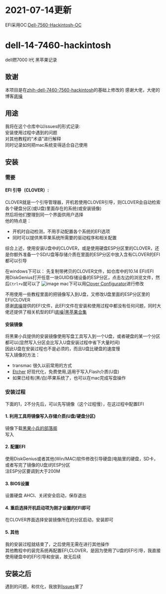 # 2021-07-14更新
EFI采用OC:[Dell-7560-Hackintosh-OC](https://github.com/cndaqiang/Dell-7560-Hackintosh-OC)


# dell-14-7460-hackintosh
dell燃7000 I代 黑苹果记录

## 致谢
本项目是在[zhih-dell-7460-7560-hackintosh](https://github.com/xzhih/dell-7460-7560-hackintosh)的基础上修改的
感谢大佬，大佬的博客[底噪](https://zhih.me)

## 用途
我将在这个仓库中以Issues的形式记录:<br>
安装使用过程中遇到的问题<br>
对其他教程的“术语”进行解释<br>
同时记录如何把mac系统变得适合自己使用

## 安装
### 需要
#### EFI 引导（CLOVER）:<br>
CLOVER就是一个引导管理器，开机若使用CLOVER引导，则CLOVER会自动检索各个硬盘分区(或U盘)里面存在的系统(或安装镜像)<br>
然后将他们整理到同一个界面供用户选择<br>
他的特点是：
- 开机时自动检测，不用手动配置各个系统的EFI选项
- 同时可以提供黑苹果系统所需要的驱动程序和相关配置

综合上述，使用安装U盘中的CLOVER，或是使用硬盘ESP分区里的CLOVER，还是你额外准备一个SD/U盘等存储介质在里面的ESP分区中放入含有CLOVER的EFI都可以引导<br>

在windows下可以：
先复制带拷贝的CLOVER文件，如仓库中的10.14 EFI/EFI<br>
用DiskGenius打开任意一块GUID存储设备的ESP分区，点击左边的浏览文件，然后`Ctrl+v`就可以了
![image](https://user-images.githubusercontent.com/26620270/59099779-bea22180-8956-11e9-84f4-204c99ad9174.png)
mac下可以用[Clover Configurator](https://mackie100projects.altervista.org/download-clover-configurator/)进行修改

不用使用一些教程里面的把镜像写入到U盘，又修改U盘里面的ESP分区里的EFI/CLOVER<br>
感谢[底噪](https://zhih.me)提供的EFI文件，此EFI文件在安装和使用过程中都没有任何问题，同时大佬还提供了相关机型的EFI[底噪|黑苹果合集](https://zhih.me/hackintosh/#/)

#### 安装镜像
将黑果小兵提供的安装镜像使用写盘工具写入到一个U盘，或者硬盘的某一个分区都可以(显然写入分区会比写入U盘安装过程中省下大量时间)<br>
因此U盘在安装过程也不是必须的，而且U盘比硬盘的速度慢<br>
写入镜像的方法：
- transmac 很久以前常用的方式
- [Etcher](https://www.balena.io/etcher/) 好现代化，免费使用,适用于写入Flash介质(U盘)
- 如果已经有(黑/白)苹果系统了，也可以在mac完成写盘操作

### 安装过程
下面的1，2不分先后，可以先写镜像（这个过程慢），在这过程中配置EFI
#### 1. 利用工具将镜像写入存储介质(U盘/硬盘分区)
镜像下载[黑果小兵的部落阁](https://blog.daliansky.net/categories/%E4%B8%8B%E8%BD%BD/%E9%95%9C%E5%83%8F/)<br>
写入

#### 2. 配置EFI
使用DiskGenius或者其他(Win/MAC)软件修改引导硬盘(电脑里的硬盘，SD卡，或者写完了镜像的U盘)的ESP分区<br>
注ESP分区要调到大于200M

#### 3. BIOS设置
设置硬盘 AHCI、关闭安全启动，保存退出

#### 4. 重启选择开机启动项为刚才设置的EFI即可
在CLOVER界面选择安装镜像所在的分区启动，安装即可

#### 5. 其他
我的安装过程就结束了，之后使用无需在进行其他操作<br>
其他教程中的装完系统再配置EFI,CLOVER，是因为使用了U盘的EFI引导，我直接使用硬盘中的EFI引导和安装，故无后续

## 安装之后
遇到的问题，和优化，我放到[Issues](https://github.com/cndaqiang/dell-14-7460-hackintosh/issues)里了

